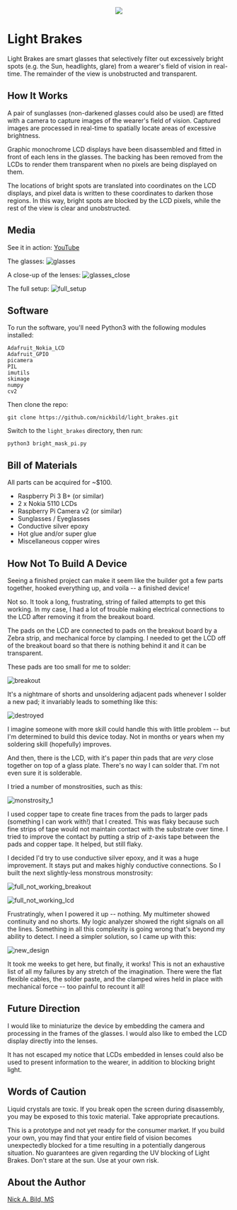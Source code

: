 <p align="center">
<img src="https://raw.githubusercontent.com/nickbild/light_brakes/master/img/logo.jpg">
</p>

# Light Brakes

Light Brakes are smart glasses that selectively filter out excessively bright spots (e.g. the Sun, headlights, glare) from a wearer's field of vision in real-time.  The remainder of the view is unobstructed and transparent.

## How It Works

A pair of sunglasses (non-darkened glasses could also be used) are fitted with a camera to capture images of the wearer's field of vision.  Captured images are processed in real-time to spatially locate areas of excessive brightness.

Graphic monochrome LCD displays have been disassembled and fitted in front of each lens in the glasses.  The backing has been removed from the LCDs to render them transparent when no pixels are being displayed on them.

The locations of bright spots are translated into coordinates on the LCD displays, and pixel data is written to these coordinates to darken those regions.  In this way, bright spots are blocked by the LCD pixels, while the rest of the view is clear and unobstructed.

## Media

See it in action:
[YouTube](https://www.youtube.com/watch?v=ycbBn75e3yE)

The glasses:
![glasses](https://raw.githubusercontent.com/nickbild/light_brakes/master/img/glasses.jpg)

A close-up of the lenses:
![glasses_close](https://raw.githubusercontent.com/nickbild/light_brakes/master/img/glasses_close.jpg)

The full setup:
![full_setup](https://raw.githubusercontent.com/nickbild/light_brakes/master/img/full_setup.jpg)

## Software

To run the software, you'll need Python3 with the following modules installed:

```
Adafruit_Nokia_LCD
Adafruit_GPIO
picamera
PIL
imutils
skimage
numpy
cv2
```

Then clone the repo:

`git clone https://github.com/nickbild/light_brakes.git`

Switch to the `light_brakes` directory, then run:

`python3 bright_mask_pi.py`

## Bill of Materials

All parts can be acquired for ~$100.

- Raspberry Pi 3 B+ (or similar)
- 2 x Nokia 5110 LCDs
- Raspberry Pi Camera v2 (or similar)
- Sunglasses / Eyeglasses
- Conductive silver epoxy
- Hot glue and/or super glue
- Miscellaneous copper wires

## How Not To Build A Device

Seeing a finished project can make it seem like the builder got a few parts together, hooked everything up, and voila -- a finished device!

Not so.  It took a long, frustrating, string of failed attempts to get this working.  In my case, I had a lot of trouble making electrical connections to the LCD after removing it from the breakout board.

The pads on the LCD are connected to pads on the breakout board by a Zebra strip, and mechanical force by clamping.  I needed to get the LCD off of the breakout board so that there is nothing behind it and it can be transparent.

These pads are too small for me to solder:

![breakout](https://raw.githubusercontent.com/nickbild/light_brakes/master/img/breakout.jpg)

It's a nightmare of shorts and unsoldering adjacent pads whenever I solder a new pad; it invariably leads to something like this:

![destroyed](https://raw.githubusercontent.com/nickbild/light_brakes/master/img/destroyed.jpg)

I imagine someone with more skill could handle this with little problem -- but I'm determined to build this device today.  Not in months or years when my soldering skill (hopefully) improves.

And then, there is the LCD, with it's paper thin pads that are *very* close together on top of a glass plate.  There's no way I can solder that.  I'm not even sure it is solderable.

I tried a number of monstrosities, such as this:

![monstrosity_1](https://raw.githubusercontent.com/nickbild/light_brakes/master/img/monstrosity_1.jpg)

I used copper tape to create fine traces from the pads to larger pads (something I can work with!) that I created.  This was flaky because such fine strips of tape would not maintain contact with the substrate over time.  I tried to improve the contact by putting a strip of z-axis tape between the pads and copper tape.  It helped, but still flaky.

I decided I'd try to use conductive silver epoxy, and it was a huge improvement.  It stays put and makes highly conductive connections.  So I built the next slightly-less monstrous monstrosity:

![full_not_working_breakout](https://raw.githubusercontent.com/nickbild/light_brakes/master/img/full_not_working_breakout.jpg)

![full_not_working_lcd](https://raw.githubusercontent.com/nickbild/light_brakes/master/img/full_not_working_lcd.jpg)

Frustratingly, when I powered it up -- nothing.  My multimeter showed continuity and no shorts.  My logic analyzer showed the right signals on all the lines.  Something in all this complexity is going wrong that's beyond my ability to detect.  I need a simpler solution, so I came up with this:

![new_design](https://raw.githubusercontent.com/nickbild/light_brakes/master/img/new_design.jpg)

It took me weeks to get here, but finally, it works!  This is not an exhaustive list of all my failures by any stretch of the imagination.  There were the flat flexible cables, the solder paste, and the clamped wires held in place with mechanical force -- too painful to recount it all!

## Future Direction

I would like to miniaturize the device by embedding the camera and processing in the frames of the glasses.  I would also like to embed the LCD display directly into the lenses.

It has not escaped my notice that LCDs embedded in lenses could also be used to present information to the wearer, in addition to blocking bright light.

## Words of Caution

Liquid crystals are toxic.  If you break open the screen during disassembly, you may be exposed to this toxic material.  Take appropriate precautions.

This is a prototype and not yet ready for the consumer market.  If you build your own, you may find that your entire field of vision becomes unexpectedly blocked for a time resulting in a potentially dangerous situation.  No guarantees are given regarding the UV blocking of Light Brakes.  Don't stare at the sun.  Use at your own risk.

## About the Author

[Nick A. Bild, MS](https://nickbild79.firebaseapp.com/#!/)
